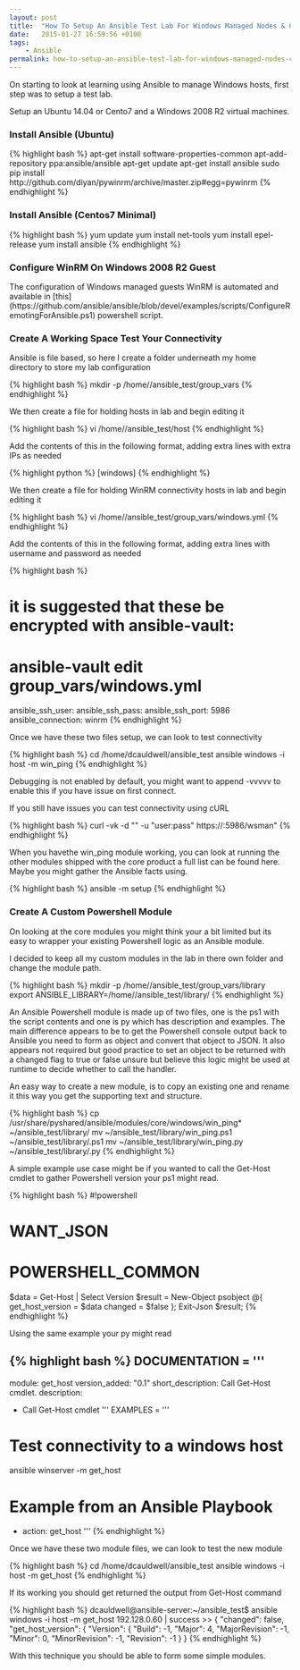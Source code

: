 ```yaml
---
layout: post
title:  "How To Setup An Ansible Test Lab For Windows Managed Nodes & Custom Windows Modules"
date:   2015-01-27 16:59:56 +0100
tags:
    - Ansible
permalink: how-to-setup-an-ansible-test-lab-for-windows-managed-nodes-custom-windows-modules
---
```


On starting to look at learning using Ansible to manage Windows hosts, first step was to setup a test lab.

Setup an Ubuntu 14.04 or Cento7 and a Windows 2008 R2 virtual machines.

<H3>Install Ansible (Ubuntu)</H3>
{% highlight bash %}
apt-get install software-properties-common
apt-add-repository ppa:ansible/ansible
apt-get update
apt-get install ansible
sudo pip install http://github.com/diyan/pywinrm/archive/master.zip#egg=pywinrm
{% endhighlight %}


<H3>Install Ansible (Centos7 Minimal)</H3>
{% highlight bash %}
yum update
yum install net-tools
yum install epel-release
yum install ansible
{% endhighlight %}

<H3>Configure WinRM On Windows 2008 R2 Guest</H3>
The configuration of Windows managed guests WinRM is automated and available in 
[this](https://github.com/ansible/ansible/blob/devel/examples/scripts/ConfigureRemotingForAnsible.ps1) 
powershell script.

<H3>Create A Working Space Test Your Connectivity</H3>
Ansible is file based,  so here I create a folder underneath my home directory to store my lab configuration

{% highlight bash %}
mkdir -p /home/<user>/ansible_test/group_vars
{% endhighlight %}

We then create a file for holding hosts in lab and begin editing it

{% highlight bash %}
vi /home/<user>/ansible_test/host
{% endhighlight %}

Add the contents of this in the following format,  adding extra lines with extra IPs as needed

{% highlight python %}
[windows]
<windows server ip address>
{% endhighlight %}

We then create a file for holding WinRM connectivity hosts in lab and begin editing it

{% highlight bash %}
vi /home/<user>/ansible_test/group_vars/windows.yml
{% endhighlight %}

Add the contents of this in the following format,  adding extra lines with username and password as needed

{% highlight bash %}
# it is suggested that these be encrypted with ansible-vault:
# ansible-vault edit group_vars/windows.yml
ansible_ssh_user: <admin user>
ansible_ssh_pass: <admin user password>
ansible_ssh_port: 5986
ansible_connection: winrm
{% endhighlight %}

Once we have these two files setup,  we can look to test connectivity

{% highlight bash %}
cd /home/dcauldwell/ansible_test
ansible windows -i host -m win_ping
{% endhighlight %}

Debugging is not enabled by default,  you might want to append -vvvvv to enable this if you have issue on first connect.

If you still have issues you can test connectivity using cURL

{% highlight bash %}
curl -vk -d "" -u "user:pass" https://<windows server ip address>:5986/wsman"
{% endhighlight %}

When you havethe win_ping module working,  you can look at running the other modules shipped with the core product a full list can be found here.  Maybe you might gather the Ansible facts using.

{% highlight bash %}
ansible <windows server ip address> -m setup
{% endhighlight %}

<H3>Create A Custom Powershell Module</H3>
On looking at the core modules you might think your a bit limited but its easy to wrapper your existing Powershell logic as an Ansible module.

I decided to keep all my custom modules in the lab in there own folder and change the module path.

{% highlight bash %}
mkdir -p /home/<user>/ansible_test/group_vars/library
export ANSIBLE_LIBRARY=/home/<user>/ansible_test/library/
{% endhighlight %}

An Ansible Powershell module is made up of two files,  one is the ps1 with the script contents and one is py which has description and examples.  The main difference appears to be to get the Powershell console output back to Ansible you need to form as object and convert that object to JSON.  It also appears not required but good practice to set an object to be returned with a changed flag to true or false unsure but believe this logic might be used at runtime to decide whether to call the handler.

An easy way to create a new module,  is to copy an existing one and rename it this way you get the supporting text and structure.

{% highlight bash %}
cp /usr/share/pyshared/ansible/modules/core/windows/win_ping* ~/ansible_test/library/
mv ~/ansible_test/library/win_ping.ps1 ~/ansible_test/library/<new module name>.ps1
mv ~/ansible_test/library/win_ping.py ~/ansible_test/library/<new module name>.py
{% endhighlight %}

A simple example use case might be if you wanted to call the Get-Host cmdlet to gather Powershell version your ps1 might read.

{% highlight bash %}
#!powershell
# WANT_JSON
# POWERSHELL_COMMON
$data = Get-Host | Select Version
$result = New-Object psobject @{
get_host_version = $data
changed = $false
};
Exit-Json $result;
{% endhighlight %}

Using the same example your py might read

{% highlight bash %}
DOCUMENTATION = '''
---
module: get_host
version_added: "0.1"
short_description: Call Get-Host cmdlet.
description:
- Call Get-Host cmdlet
'''
EXAMPLES = '''
# Test connectivity to a windows host
ansible winserver -m get_host
# Example from an Ansible Playbook
- action: get_host
'''
{% endhighlight %}

Once we have these two module files,  we can look to test the new module

{% highlight bash %}
cd /home/dcauldwell/ansible_test
ansible windows -i host -m get_host
{% endhighlight %}

If its working you should get returned the output from Get-Host command

{% highlight bash %}
dcauldwell@ansible-server:~/ansible_test$ ansible windows -i host -m get_host
192.128.0.60 | success >> {
"changed": false,
"get_host_version": {
"Version": {
"Build": -1,
"Major": 4,
"MajorRevision": -1,
"Minor": 0,
"MinorRevision": -1,
"Revision": -1
}
}
{% endhighlight %}

With this technique you should be able to form some simple modules.